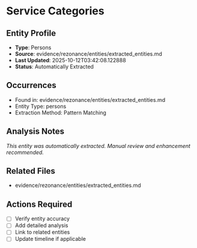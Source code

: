 # Service Categories

## Entity Profile
- **Type**: Persons
- **Source**: evidence/rezonance/entities/extracted_entities.md
- **Last Updated**: 2025-10-12T03:42:08.122888
- **Status**: Automatically Extracted

## Occurrences
- Found in: evidence/rezonance/entities/extracted_entities.md
- Entity Type: persons
- Extraction Method: Pattern Matching

## Analysis Notes
*This entity was automatically extracted. Manual review and enhancement recommended.*

## Related Files
- evidence/rezonance/entities/extracted_entities.md

## Actions Required
- [ ] Verify entity accuracy
- [ ] Add detailed analysis
- [ ] Link to related entities
- [ ] Update timeline if applicable
